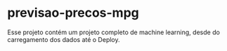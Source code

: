 # previsao-precos-mpg
Esse projeto contém um projeto completo de machine learning, desde do carregamento dos dados até o Deploy.
